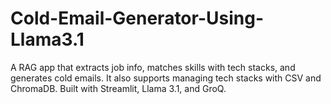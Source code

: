 # Cold-Email-Generator-Using-Llama3.1
 A RAG app that extracts job info, matches skills with tech stacks, and generates cold emails. It also supports managing tech stacks with CSV and ChromaDB. Built with Streamlit, Llama 3.1, and GroQ.

